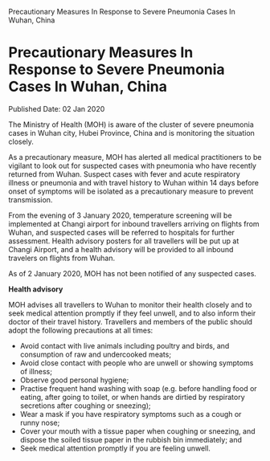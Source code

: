 Precautionary Measures In Response to Severe Pneumonia Cases In Wuhan,
China

Precautionary Measures In Response to Severe Pneumonia Cases In Wuhan, China
============================================================================

Published Date: 02 Jan 2020

The Ministry of Health (MOH) is aware of the cluster of severe pneumonia
cases in Wuhan city, Hubei Province, China and is monitoring the
situation closely.

As a precautionary measure, MOH has alerted all medical practitioners to
be vigilant to look out for suspected cases with pneumonia who have
recently returned from Wuhan. Suspect cases with fever and acute
respiratory illness or pneumonia and with travel history to Wuhan within
14 days before onset of symptoms will be isolated as a precautionary
measure to prevent transmission.

From the evening of 3 January 2020, temperature screening will be
implemented at Changi airport for inbound travellers arriving on flights
from Wuhan, and suspected cases will be referred to hospitals for
further assessment. Health advisory posters for all travellers will be
put up at Changi Airport, and a health advisory will be provided to all
inbound travelers on flights from Wuhan.  

As of 2 January 2020, MOH has not been notified of any suspected cases.

**Health advisory**

MOH advises all travellers to Wuhan to monitor their health closely and
to seek medical attention promptly if they feel unwell, and to also
inform their doctor of their travel history. Travellers and members of
the public should adopt the following precautions at all times:

-   Avoid contact with live animals including poultry and birds, and
    consumption of raw and undercooked meats;
-   Avoid close contact with people who are unwell or showing symptoms
    of illness;
-   Observe good personal hygiene;
-   Practise frequent hand washing with soap (e.g. before handling food
    or eating, after going to toilet, or when hands are dirtied by
    respiratory secretions after coughing or sneezing);
-   Wear a mask if you have respiratory symptoms such as a cough or
    runny nose;
-   Cover your mouth with a tissue paper when coughing or sneezing, and
    dispose the soiled tissue paper in the rubbish bin immediately; and
-   Seek medical attention promptly if you are feeling unwell.

